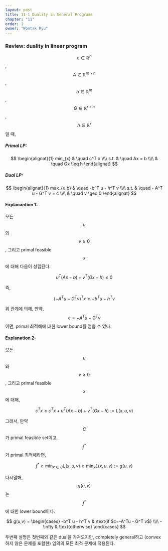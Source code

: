 ```yaml
---
layout: post
title: 11-1 Duality in General Programs
chapter: "11"
order: 1
owner: "Wontak Ryu"
---
```


### Review: duality in linear program

$$c \in \mathbb{R}^n$$, $$A \in \mathbb{R}^{m \times n}$$, $$b \in \mathbb{R}^m$$, $$G \in \mathbb{R}^{r \times n}$$, $$h \in \mathbb{R}^r$$ 일 때, 

##### Primal LP: 
>
$$
\begin{alignat}{1}
min_{x} & \quad c^T x   \\\\ 
  s.t.   & \quad Ax = b  \\\\
         & \quad Gx \leq h 
\end{alignat}
$$


##### Dual LP: 
>
$$
\begin{alignat}{1}
max_{u,b} & \quad -b^T u - h^T v   \\\\
         s.t. & \quad - A^T u - G^T v = c  \\\\
             & \quad v \geq 0 
\end{alignat}
$$

#### Explanantion 1: 

모든 $$u$$와 $$v \geq 0$$, 그리고 primal feasible $$x$$에 대해 다음이 성립된다. 
>
$$
\begin{equation}
u^T (Ax-b) + v^T(Gx-h) \leq 0
\end{equation}
$$

즉,

>
$$
\begin{equation}
(-A^Tu - G^Tv)^T x \geq -b^Tu - h^T v
\end{equation}
$$

위 관계에 의해, 만약, $$c=-A^Tu - G^Tv$$이면, primal 최적해에 대한 lower bound를 얻을 수 있다. 


#### Explanation 2: 

모든 $$u$$와 $$v \geq 0$$, 그리고 primal feasible $$x$$에 대해,

>
$$
\begin{equation}
c^T x \geq c^T x + u^T (Ax-b) + v^T (Gx -h) := L(x,u,v)
\end{equation}
$$

그래서, 만약 $$C$$가 primal feasible set이고, $$f^*$$가 primal 최적해라면, 

>
$$
\begin{equation}
f^* \geq \min_{x \in C} L(x,u,v) \geq \min_x L(x,u,v) := g(u,v)
\end{equation}
$$

다시말해, $$g(u,v)$$는 $$f^*$$에 대한 lower bound이다. 

>
$$
g(u,v) =
\begin{cases}
-b^T u - h^T v & \text{if $c=-A^Tu - G^T v$} \\\\
-\infty            & \text{otherwise} 
\end{cases}
$$

두번째 설명은 첫번째와 같은 dual을 가져오지만, completely general하고 (convex하지 않은 문제를 포함한) 임의의 모든 최적 문제에 적용된다.
